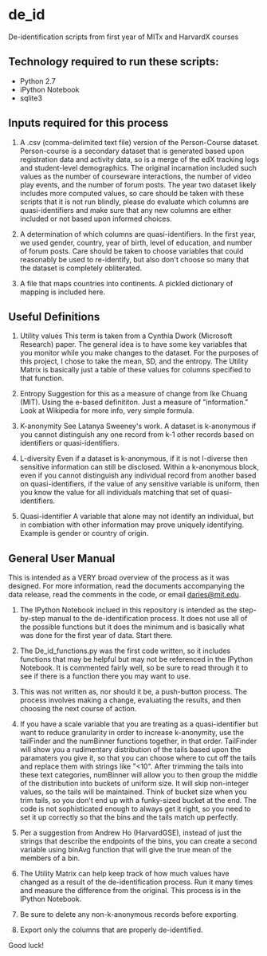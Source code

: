 # de_id

De-identification scripts from first year of MITx and HarvardX courses


## Technology required to run these scripts:

* Python 2.7
* iPython Notebook
* sqlite3

## Inputs required for this process

1. A .csv (comma-delimited text file) version of the Person-Course dataset.
Person-course is a secondary dataset that is generated
based upon registration data and activity data, so is a merge of
the edX tracking logs and student-level demographics. The original
incarnation included such values as the number of courseware 
interactions, the number of video play events, and the number
of forum posts. The year two dataset likely includes more computed
values, so care should be taken with these scripts that it is not
run blindly, please do evaluate which columns are quasi-identifiers
and make sure that any new columns are either included or not
based upon informed choices.

2. A determination of which columns are quasi-identifiers.
In the first year, we used gender, country, year of birth, level of
education, and number of forum posts. Care should be taken to 
choose variables that could reasonably be used to re-identify,
but also don't choose so many that the dataset is completely
obliterated.

3. A file that maps countries into continents.
A pickled dictionary of mapping is included here.


## Useful Definitions

1. Utility values
   This term is taken from a Cynthia Dwork (Microsoft Research)
   paper. The general idea is to have some key variables that 
   you monitor while you make changes to the dataset. For the
   purposes of this project, I chose to take the mean, SD, 
   and the entropy. The Utility Matrix is basically just a
   table of these values for columns specified to that 
   function. 

2. Entropy
   Suggestion for this as a measure of change from Ike Chuang
   (MIT). Using the e-based definititon. Just a measure of 
   "information." Look at Wikipedia for more info, very simple
   formula.

3. K-anonymity
   See Latanya Sweeney's work. A dataset is k-anonymous if 
   you cannot distinguish any one record from k-1 other records
   based on identifiers or quasi-identifiers.

4. L-diversity
   Even if a dataset is k-anonymous, if it is not l-diverse then
   sensitive information can still be disclosed. Within a k-anonymous
   block, even if you cannot distinguish any individual record from
   another based on quasi-identifiers, if the value of any sensitive
   variable is uniform, then you know the value for all individuals
   matching that set of quasi-identifiers.

5. Quasi-identifier
   A variable that alone may not identify an individual, but in combiation
   with other information may prove uniquely identifying. Example is gender
   or country of origin.

## General User Manual

This is intended as a VERY broad overview of the process as it was designed.
For more information, read the documents accompanying the data release, read
the comments in the code, or email daries@mit.edu.

1. The IPython Notebook inclued in this repository is intended as the step-by-step
manual to the de-identification process. It does not use all of the possible functions
but it does the minimum and is basically what was done for the first year of data.
Start there.

2. The De_id_functions.py was the first code written, so it includes functions
that may be helpful but may not be referenced in the IPython Notebook. It is commented
fairly well, so be sure to read through it to see if there is a function there you 
may want to use.

3. This was not written as, nor should it be, a push-button process. The process
involves making a change, evaluating the results, and then choosing the next course of action.

4. If you have a scale variable that you are treating as a quasi-identifier
but want to reduce granularity in order to increase k-anonymity, use the tailFinder
and the numBinner functions together, in that order. TailFinder will show you a rudimentary
distribution of the tails based upon the paramaters you give it, so that you can choose where
to cut off the tails and replace them with strings like "<10". After trimming the tails into
these text categories, numBinner will allow you to then group the middle of the distribution
into buckets of uniform size. It will skip non-integer values, so the tails will be maintained.
Think of bucket size when you trim tails, so you don't end up with a funky-sized bucket
at the end. The code is not sophisticated enough to always get it right, so you need to 
set it up correctly so that the bins and the tails match up perfectly.

5. Per a suggestion from Andrew Ho (HarvardGSE), instead of just the strings
that describe the endpoints of the bins, you can create a second variable
using binAvg function that will give the true mean of the members of a bin.

6. The Utility Matrix can help keep track of how much values have changed
as a result of the de-identification process. Run it many times and measure the
difference from the original. This process is in the IPython Notebook.

7. Be sure to delete any non-k-anonymous records before exporting.

8. Export only the columns that are properly de-identified.

Good luck!
